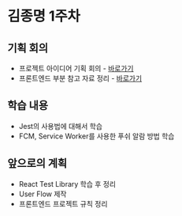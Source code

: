 # 김종명 1주차

## 기획 회의

- 프로젝트 아이디어 기획 회의 -  [바로가기](https://www.notion.so/25-01-16-348832a37a4b4e93b8cddc37c63d2ff3)
- 프론트엔드 부분 참고 자료 정리 - [바로가기](https://www.notion.so/Frontend-a7dfe643c63d4dfa9f09a023a0712ab7)

## 학습 내용

- Jest의 사용법에 대해서 학습
- FCM, Service Worker를 사용한 푸쉬 알람 방법 학습

## 앞으로의 계획

- React Test Library 학습 후 정리
- User Flow 제작
- 프론트엔드 프로젝트 규칙 정리
